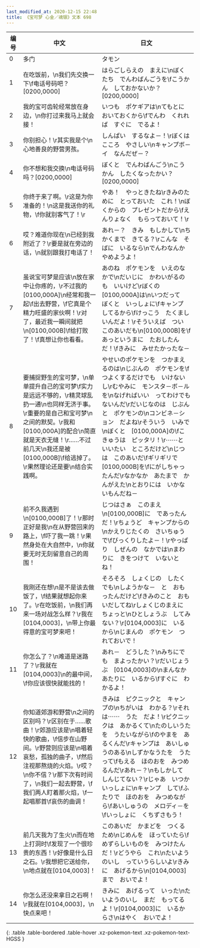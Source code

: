 ```yaml
---
last_modified_at: 2020-12-15 22:48
title: 《宝可梦 心金／魂银》文本 698
---
```

| 编号 | 中文 | 日文 |
| ---- | ---- | ---- |
| 0 | 多门 | タモン |
| 1 | 在吃饭前，\n我们先交换一下\f电话号码吧？[0200,0000] | はらごしらえの　まえに\nぼくたち　でんわばんごうを\fこうかん　しておかないか？[0200,0000] |
| 2 | 我的宝可齿轮经常放在身边，\n你打过来我马上就会接！ | いつも　ポケギアは\nてもとに　おいておくから\fでんわ　くれれば　すぐに　でるよ！ |
| 3 | 你别担心！\r其实我是个\n心地善良的野营男孩。 | しんぱい　するなよ－！\rぼくは　こころ　やさしい\nキャンプボ－イ　なんだぜ－？ |
| 4 | 你不想和我交换\n电话号码吗？[0200,0000] | ぼくと　でんわばんごう\nこうかん　したくなったかい？[0200,0000] |
| 5 | 你终于来了啊。\r这是为你准备的！\n这是我送你的礼物，\f你就别客气了！\r | やあ！　やっときたね\rきみのために　とっておいた　これ！\nぼくからの　プレゼントだから\fえんりょなく　もらっておいて！\r |
| 6 | 哎？难道你现在\n已经到我附近了？\r要是就在旁边的话，\n就别跟我打电话了！ | あれ－？　きみ　もしかして\nちかくまで　きてる？\rこんな　そばに　いるなら\nでんわなんか　やめようよ！ |
| 7 | 虽说宝可梦是应该\n放在家中让你疼的，\r不过我的[0100,000A]\n经常和我一起\f出去野营，\f它真是个精力旺盛的家伙啊！\r对了，最近我一瞬间就把\n[0100,000B]\f给打败了！\f真想让你也看看。 | あのね　ポケモンを　いえのなかで\nだいじに　かわいがるのも　いいけど\rぼくの　[0100,000A]は\nいつだって　ぼくと　いっしょに\fキャンプ　してるから\fけっこう　たくましいんだよ！\rそういえば　つい　このあいだも\n[0100,000B]を\fあっというまに　たおしたんだ！\fきみに　みせたかったな－ |
| 8 | 要捕捉野生的宝可梦，\n单单提升自己的宝可梦\f实力是远远不够的，\r精灵球乱扔一通\n也同样无济于事。\r重要的是自己和宝可梦\n之间的默契。\r我和[0100,000A]的配合\n简直就是天衣无缝！\r……不过前几天\n我还是被[0100,000B]\f给逃掉了。\r果然理论还是要\n结合实践啊。 | やせいのポケモンを　つかまえるのは\nじぶんの　ポケモンを\fつよくするだけでも　いけないし\rむやみに　モンスタ－ボ－ルを\nなげればいい　ってわけでもないんだ\rだいじなのは　じぶんと　ポケモンの\nコンビネ－ション　だよね\rそういう　いみで\nぼくと　[0100,000A]の\fこきゅうは　ピッタリ！\r⋯⋯と　いいたい　ところだけど\nじつは　このあいだ\fギリギリで　[0100,000B]を\fにがしちゃったんだ\rなかなか　あたまで　かんがえた\nとおりには　いかないもんだね－ |
| 9 | 前不久我遇到\n[0100,000B]了！\r那时正好是我\n在从野营回来的路上，\f吓了我一跳！\r果然身处在大自然中，\n你就要无时无刻留意自己的周围！ | じつはさぁ　このまえ\n[0100,000B]に　であったんだ！\rちょうど　キャンプからの\nかえりじたくの　さいちゅうで\fびっくりしたよ－！\rやっぱり　しぜんの　なかでは\nまわりに　きをつけて　いないとね！ |
| 10 | 我刚还在想\n是不是该去做饭了，\f结果就想起你来了。\r在吃饭前，\n我们再来一场对战怎么样？\r我在[0104,0003]，\n带上你最得意的宝可梦来吧！ | そろそろ　しょくじの　したくでも\nしようかな－　と　おもったんだけど\fきみのこと　おもいだしてね\rしょくじのまえに　ちょっと\nひとしょうぶ　してみない？\r[0104,0003]に　いるから\nじまんの　ポケモン　つれておいで！ |
| 11 | 你怎么了？\n难道是迷路了？\r我就在[0104,0003]\n的最中间，\f你应该很快就能找的！ | あれ－　どうした？\nみちにでも　まよったかい？\rだいじょうぶ　[0104,0003]の\nまんなか　あたりに　いるから\fすぐに　わかるよ！ |
| 12 | 你知道郊游和野营\n之间的区别吗？\r区别在于……歌曲！\r郊游应该是\n唱着轻快的歌曲，\f信步在山野间。\r野营则应该是\n唱着哀愁，孤独的曲子，\f然后注视那熬烧的火焰。\r哎？\n你不信？\r那下次有时间了，\n我们一起去野营，\f我们两人盯着那火焰，\f一起唱那首\f哀伤的曲调！ | きみは　ピクニックと　キャンプの\nちがいは　わかる？\rそれは⋯⋯　うた　だよ！\rピクニックは　あかるくて\nたのしいうたを　うたいながら\fのやまを　あるくんだ\rキャンプは　あいしゅうのある\nしずかなうたを　うたって\fもえる　ほのおを　みつめるんだ\rあれ－？\nもしかして　しんじてない？\rじゃあ　いつか　いっしょに\nキャンプ　して\fふたりで　ほのおを　みつめながら\fあいしゅうの　メロディ－を\fいっしょに　くちずさもう！ |
| 13 | 前几天我为了生火\n而在地上打洞时\f发现了一个很珍贵的东西！\r好像是什么日之石。\r我想把它送给你，\n地点就在[0104,0003]！ | このあいだ　かまどを　つくるため\nじめんを　ほっていたら\fめずらしいものを　みつけたんだ！\rどうやら　これ\nたいようのいし　っていうらしいよ\rきみに　あげるから\n[0104,0003]まで　おいでよ！ |
| 14 | 你怎么还没来拿日之石啊！\r我就在[0104,0003]，\n快点来吧！ | きみに　あげるって　いった\nたいようのいし　まだ　もってるよ！\r[0104,0003]に　いるからさ\nはやく　おいでよ！ |
{: .table .table-bordered .table-hover .xz-pokemon-text .xz-pokemon-text-HGSS }